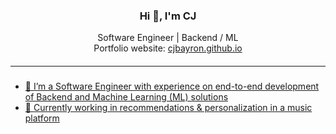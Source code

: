 <!--
**cjbayron/cjbayron** is a ✨ _special_ ✨ repository because its `README.md` (this file) appears on your GitHub profile.

Here are some ideas to get you started:

- 🔭 I’m currently working on ...
- 🌱 I’m currently learning ...
- 👯 I’m looking to collaborate on ...
- 🤔 I’m looking for help with ...
- 💬 Ask me about ...
- 📫 How to reach me: ...
- 😄 Pronouns: ...
- ⚡ Fun fact: ...
-->

<h3 align="center">Hi 👋, I'm CJ</h3>
<p align="center">
    Software Engineer
    |
    Backend / ML
    <br/>
    Portfolio website: <a href="https://cjbayron.github.io" target="_blank">cjbayron.github.io</>
</p>

##### <hr/>

- 🔭 I’m a Software Engineer with experience on end-to-end development of Backend and Machine Learning (ML) solutions
- 🌱 Currently working in recommendations & personalization in a music platform
